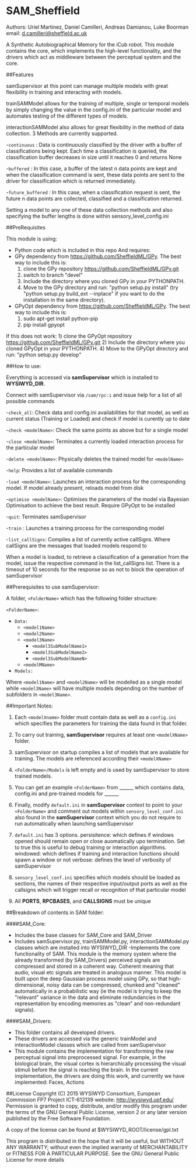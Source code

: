 # SAM_Sheffield

Authors: Uriel Martinez, Daniel Camilleri, Andreas Damianou, Luke Boorman
email:   d.camilleri@sheffield.ac.uk

A Synthetic Autobiographical Memory for the iCub robot. This module contains the core, which implements the high-level functionality, and the drivers which act as middleware between the perceptual system and the core.

##Features

samSupervisor at this point can manage multiple models with great flexibility in training and interacting with models. 

trainSAMModel allows for the training of multiple, single or temporal models by simply changing the value in the config.ini of the particular model and automates testing of the different types of models.

interactionSAMModel also allows for great flexibility in the method of data collection. 3 Methods are currently supported.

-`continuous` : 	Data is continuously classified by the driver with a buffer of classifications being kept. Each time a classification is queried, the classification buffer decreases in size until it reaches 0 and returns None

-`buffered` :		In this case, a buffer of the latest n data points are kept and when the classification command is sent, these data points are sent to the driver for classification which is returned immediately. 

-`future_buffered` : 	In this case, when a classification request is sent, the future n data points are collected, classified and a classification returned.

Setting a model to any one of these data collection methods and also specifying the buffer lengths is done within sensory_level_config.ini

##PreRequisites

This module is using:
- Python code which is included in this repo
And requires:
- GPy dependency from https://github.com/SheffieldML/GPy. The best way to include this is:
    1) clone the GPy repository https://github.com/SheffieldML/GPy.git
    2) switch to branch "devel"
    3) Include the directory where you cloned GPy in your PYTHONPATH.
    4) Move to the GPy directory and run: "python setup.py install" (try "python setup.py build_ext --inplace" if you want to do the installation in the same directory).
- GPyOpt dependency from https://github.com/SheffieldML/GPy. The best way to include this is:
    1) sudo apt-get install python-pip
    2) pip install gpyopt

If this does not work:
    1) clone the GPyOpt repository https://github.com/SheffieldML/GPy.git
    2) Include the directory where you cloned GPyOpt in your PYTHONPATH.
    4) Move to the GPyOpt directory and run: "python setup.py develop"

##How to use:

Everything is accessed via **samSupervisor** which is installed to **WYSIWYD_DIR**.

Connect with samSupervisor via `/sam/rpc:i` and issue help for a list of all possible commands

-`check_all`: 		Check data and config.ini availabilities for that model, as well as current status (Training or Loaded) and check if model is curently up to date

-`check <modelName>`: 		Check the same points as above but for a single model

-`close <modelName>`: 		Terminates a currently loaded interaction process for the particular model

-`delete <modelName>`: 		Physically deletes the trained model for `<modelName>`

-`help`: 			Provides a list of available commands

-`load <modelName>`: 		Launches an interaction process for the corresponding model. If model already present, reloads model from disk

-`optimise <modelName>`: 	Optimises the parameters of the model via Bayesian Optimisation to achieve the best result. Require GPyOpt to be installed

-`quit`: 			Terminates samSupervisor

-`train` <modelName>:		Launches a training process for the corresponding model

-`list_callSigns`:		Compiles a list of currently active callSigns. Where callSigns are the messages that loaded models respond to

When a model is loaded, to retrieve a classification of a generation from the model, issue the respective command in the list_callSigns list. There is a timeout of 10 seconds for the response so as not to block the operation of samSupervisor


##Prerequisites to use samSupervisor:

A folder, `<FolderName>` which has the following folder structure:

`<FolderName>`:
  - `Data:`
    - `<model1Name>`
    - `<model2Name>`
    - `<model3Name>`
      - `<model3SubModelName1>`
      - `<model3SubModelName2>`
      - `<model3SubModelNameN>`
    - `<modelMName>`
  - `Models:`

Where `<model1Name>` and `<model2Name>` will be modelled as a single model while `<model3Name>` will have multiple models depending on the number of subfolders in `<model3Name>`. 

##Important Notes:

1. Each `<modelXname>` folder must contain data as well as a `config.ini` which specifies the parameters for training the data found in that folder.

2. To carry out training, **samSupervisor** requires at least one `<modelXName>` folder.

3. samSupervisor on startup compiles a list of models that are available for training. The models are referenced according their `<modelXName>`

4. `<FolderName>/Models` is left empty and is used by samSupervisor to store trained models. 

5. You can get an example `<FolderName>` from ______ which contains data, config.ini and pre-trained models for ______

6. Finally, modify `default.ini` in **samSupervisor** context to point to your `<FolderName>` and comment out models within `sensory_level_conf.ini` also found in the **samSupervisor** context which you do not require to run automatically when launching samSupervisor 

7. `default.ini` has 3 options. 
persisitence: which defines if windows opened should remain open or close auomatically upo termination. Set to true this is useful to debug training or interaction algorithms.
windowed:     which defines if training and interaction functions should spawn a window or not
verbose:      defines the level of verbosity of samSupervisor

8. `sensory_level_conf.ini` specifies which models should be loaded as sections, the names of their respective input/output ports as well as the callsigns which will trigger recall or recognition of that particular model

9. All **PORTS**, **RPCBASES**, and **CALLSIGNS** must be unique

##Breakdown of contents in SAM folder:

####SAM_Core: 
- Includes the base classes for SAM_Core and SAM_Driver
- Includes samSupervisor.py, trainSAMModel.py, interactionSAMModel.py classes which are installed into WYSIWYD_DIR
-Implements the core functionality of SAM. This module is the memory system where the already transformed (by SAM_Drivers) perceived signals are compressed and stored in a coherent way. Coherent meaning that audio, visual etc signals are treated in analogous manner. This model is built upon the deep Gaussian process model using GPy, so that high-dimensional, noisy data can be compressed, chunked and "cleaned" automatically in a probabilistic way (ie the model is trying to keep the "relevant" variance in the data and eliminate redundancies in the representation by encoding memories as "clean" and non-redundant signals).

####SAM_Drivers:
- This folder contains all developed drivers. 
- These drivers are accessed via the generic trainModel and interactionModel classes which are called from samSupervisor
- This module contains the implementation for transforming the raw perceptual signal into preprocessed signal. For example, in the biological brain, the visual cortex is hierarchically processing the visual stimuli before the signal is reaching the brain. In the current implementation, the drivers are doing this work, and currently we have implemented: Faces, Actions

##License
Copyright (C) 2015 WYSIWYD Consortium, European Commission FP7 Project ICT-612139
website: http://wysiwyd.upf.edu/
Permission is granted to copy, distribute, and/or modify this program under the terms of the GNU General Public License, version 2 or any later version published by the Free Software Foundation.

A copy of the license can be found at $WYSIWYD_ROOT/license/gpl.txt

This program is distributed in the hope that it will be useful, but WITHOUT ANY WARRANTY; without even the implied warranty of MERCHANTABILITY or FITNESS FOR A PARTICULAR PURPOSE. See the GNU General Public License for more details
